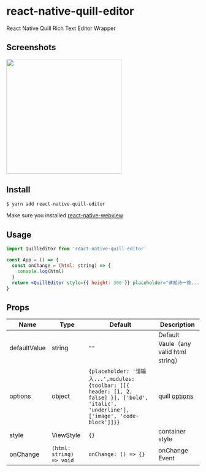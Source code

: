 # react-native-quill-editor

React Native Quill Rich Text Editor Wrapper

## Screenshots

<img src="https://i.loli.net/2020/08/27/LvuyxVr3R2mlk9p.png" width="300px" />

## Install

```sh
$ yarn add react-native-quill-editor
```

Make sure you installed [react-native-webview](https://github.com/react-native-community/react-native-webview)

## Usage

```jsx
import QuillEditor from 'react-native-quill-editor'

const App = () => {
  const onChange = (html: string) => {
    console.log(html)
  }
  return <QuillEditor style={{ height: 300 }} placeholder="请赋诗一首..." onChange={onChange} />
}
```

## Props

| Name         | Type                     | Default                                                                                                                                  | Description                            |
| ------------ | ------------------------ | ---------------------------------------------------------------------------------------------------------------------------------------- | -------------------------------------- |
| defaultValue | string                   | `""`                                                                                                                                     | Default Vaule（any valid html string） |
| options      | object                   | `{placeholder: '请输入...',modules: {toolbar: [[{ header: [1, 2, false] }], ['bold', 'italic', 'underline'], ['image', 'code-block']]}}` | quill [options](http://t.cn/A64z1U2z)  |
| style        | ViewStyle                | `{}`                                                                                                                                     | container style                        |
| onChange     | `(html: string) => void` | `onChange: () => {}`                                                                                                                     | onChange Event                         |
